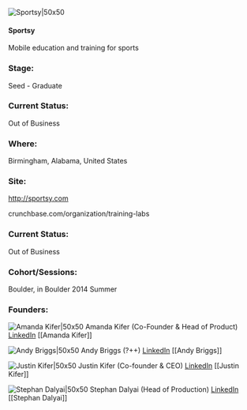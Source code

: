 

![Sportsy|50x50](https://apimg.techstars.com/connect/images/image_files/53c4658cd9bf39d473000001/original/sportsy-logo-whitebg.png)

#### Sportsy
Mobile education and training for sports

### Stage: 
Seed - Graduate 

### Current Status: 
Out of Business

### Where:
Birmingham, Alabama, United States

### Site:
http://sportsy.com



crunchbase.com/organization/training-labs

### Current Status: 
Out of Business

### Cohort/Sessions: 
Boulder, in Boulder 2014 Summer

### Founders: 

![Amanda Kifer|50x50](https://apimg.techstars.com/connect/images/image_files/5424359a54cb116845000007/original/sportsy_amanda_kifer_small.jpg) Amanda Kifer (Co-Founder & Head of Product) [LinkedIn](https://linkedin.com/in/amandakifer) [[Amanda Kifer]]

![Andy Briggs|50x50](https://apimg.techstars.com/connect/images/image_files/53c95181847e795495000001/original/2011-05-12-12.22.jpg) Andy Briggs (?++) [LinkedIn](https://linkedin.com/in/andrewlbriggs) [[Andy Briggs]]

![Justin Kifer|50x50](https://apimg.techstars.com/connect/images/image_files/5c2e8baea36c1118e4000013/original/P1011558_square.jpeg) Justin Kifer (Co-founder & CEO) [LinkedIn](https://linkedin.com/in/justinkifer) [[Justin Kifer]]

![Stephan Dalyai|50x50](https://apimg.techstars.com/connect/images/image_files/53c9f8e3f5dbb3ee6f000002/original/image.jpg) Stephan Dalyai (Head of Production) [LinkedIn](https://linkedin.com/in/stephandalyai) [[Stephan Dalyai]]


